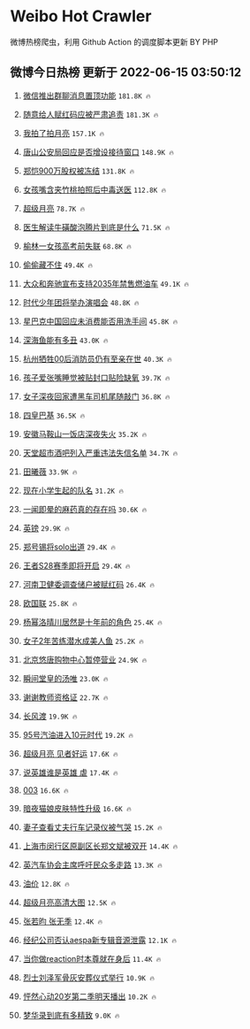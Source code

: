 # Weibo Hot Crawler 



微博热榜爬虫，利用 Github Action 的调度脚本更新 BY PHP 


## 微博今日热榜 更新于 2022-06-15 03:50:12 
1. [微信推出群聊消息置顶功能](https://s.weibo.com/weibo?q=%23%E5%BE%AE%E4%BF%A1%E6%8E%A8%E5%87%BA%E7%BE%A4%E8%81%8A%E6%B6%88%E6%81%AF%E7%BD%AE%E9%A1%B6%E5%8A%9F%E8%83%BD%23&Refer=top) `181.8K 🔥` 

1. [随意给人赋红码应被严肃追责](https://s.weibo.com/weibo?q=%23%E9%9A%8F%E6%84%8F%E7%BB%99%E4%BA%BA%E8%B5%8B%E7%BA%A2%E7%A0%81%E5%BA%94%E8%A2%AB%E4%B8%A5%E8%82%83%E8%BF%BD%E8%B4%A3%23&Refer=top) `181.3K 🔥` 

1. [我拍了拍月亮](https://s.weibo.com/weibo?q=%23%E6%88%91%E6%8B%8D%E4%BA%86%E6%8B%8D%E6%9C%88%E4%BA%AE%23&Refer=top) `157.1K 🔥` 

1. [唐山公安局回应是否增设接待窗口](https://s.weibo.com/weibo?q=%23%E5%94%90%E5%B1%B1%E5%85%AC%E5%AE%89%E5%B1%80%E5%9B%9E%E5%BA%94%E6%98%AF%E5%90%A6%E5%A2%9E%E8%AE%BE%E6%8E%A5%E5%BE%85%E7%AA%97%E5%8F%A3%23&Refer=top) `148.9K 🔥` 

1. [郑恺900万股权被冻结](https://s.weibo.com/weibo?q=%23%E9%83%91%E6%81%BA900%E4%B8%87%E8%82%A1%E6%9D%83%E8%A2%AB%E5%86%BB%E7%BB%93%23&Refer=top) `131.8K 🔥` 

1. [女孩嘴含夹竹桃拍照后中毒送医](https://s.weibo.com/weibo?q=%23%E5%A5%B3%E5%AD%A9%E5%98%B4%E5%90%AB%E5%A4%B9%E7%AB%B9%E6%A1%83%E6%8B%8D%E7%85%A7%E5%90%8E%E4%B8%AD%E6%AF%92%E9%80%81%E5%8C%BB%23&Refer=top) `112.8K 🔥` 

1. [超级月亮](https://s.weibo.com/weibo?q=%23%E8%B6%85%E7%BA%A7%E6%9C%88%E4%BA%AE%23&Refer=top) `78.7K 🔥` 

1. [医生解读牛磺酸泡腾片到底是什么](https://s.weibo.com/weibo?q=%23%E5%8C%BB%E7%94%9F%E8%A7%A3%E8%AF%BB%E7%89%9B%E7%A3%BA%E9%85%B8%E6%B3%A1%E8%85%BE%E7%89%87%E5%88%B0%E5%BA%95%E6%98%AF%E4%BB%80%E4%B9%88%23&Refer=top) `71.5K 🔥` 

1. [榆林一女孩高考前失联](https://s.weibo.com/weibo?q=%23%E6%A6%86%E6%9E%97%E4%B8%80%E5%A5%B3%E5%AD%A9%E9%AB%98%E8%80%83%E5%89%8D%E5%A4%B1%E8%81%94%23&Refer=top) `68.8K 🔥` 

1. [偷偷藏不住](https://s.weibo.com/weibo?q=%E5%81%B7%E5%81%B7%E8%97%8F%E4%B8%8D%E4%BD%8F&Refer=top) `49.4K 🔥` 

1. [大众和奔驰宣布支持2035年禁售燃油车](https://s.weibo.com/weibo?q=%23%E5%A4%A7%E4%BC%97%E5%92%8C%E5%A5%94%E9%A9%B0%E5%AE%A3%E5%B8%83%E6%94%AF%E6%8C%812035%E5%B9%B4%E7%A6%81%E5%94%AE%E7%87%83%E6%B2%B9%E8%BD%A6%23&Refer=top) `49.1K 🔥` 

1. [时代少年团将举办演唱会](https://s.weibo.com/weibo?q=%23%E6%97%B6%E4%BB%A3%E5%B0%91%E5%B9%B4%E5%9B%A2%E5%B0%86%E4%B8%BE%E5%8A%9E%E6%BC%94%E5%94%B1%E4%BC%9A%23&Refer=top) `48.8K 🔥` 

1. [星巴克中国回应未消费能否用洗手间](https://s.weibo.com/weibo?q=%23%E6%98%9F%E5%B7%B4%E5%85%8B%E4%B8%AD%E5%9B%BD%E5%9B%9E%E5%BA%94%E6%9C%AA%E6%B6%88%E8%B4%B9%E8%83%BD%E5%90%A6%E7%94%A8%E6%B4%97%E6%89%8B%E9%97%B4%23&Refer=top) `45.8K 🔥` 

1. [深海鱼能有多丑](https://s.weibo.com/weibo?q=%23%E6%B7%B1%E6%B5%B7%E9%B1%BC%E8%83%BD%E6%9C%89%E5%A4%9A%E4%B8%91%23&Refer=top) `43.0K 🔥` 

1. [杭州牺牲00后消防员仍有至亲在世](https://s.weibo.com/weibo?q=%23%E6%9D%AD%E5%B7%9E%E7%89%BA%E7%89%B200%E5%90%8E%E6%B6%88%E9%98%B2%E5%91%98%E4%BB%8D%E6%9C%89%E8%87%B3%E4%BA%B2%E5%9C%A8%E4%B8%96%23&Refer=top) `40.3K 🔥` 

1. [孩子爱张嘴睡觉被贴封口贴险缺氧](https://s.weibo.com/weibo?q=%23%E5%AD%A9%E5%AD%90%E7%88%B1%E5%BC%A0%E5%98%B4%E7%9D%A1%E8%A7%89%E8%A2%AB%E8%B4%B4%E5%B0%81%E5%8F%A3%E8%B4%B4%E9%99%A9%E7%BC%BA%E6%B0%A7%23&Refer=top) `39.7K 🔥` 

1. [女子深夜回家遭黑车司机尾随敲门](https://s.weibo.com/weibo?q=%23%E5%A5%B3%E5%AD%90%E6%B7%B1%E5%A4%9C%E5%9B%9E%E5%AE%B6%E9%81%AD%E9%BB%91%E8%BD%A6%E5%8F%B8%E6%9C%BA%E5%B0%BE%E9%9A%8F%E6%95%B2%E9%97%A8%23&Refer=top) `36.8K 🔥` 

1. [四皇巴基](https://s.weibo.com/weibo?q=%23%E5%9B%9B%E7%9A%87%E5%B7%B4%E5%9F%BA%23&Refer=top) `36.5K 🔥` 

1. [安徽马鞍山一饭店深夜失火](https://s.weibo.com/weibo?q=%23%E5%AE%89%E5%BE%BD%E9%A9%AC%E9%9E%8D%E5%B1%B1%E4%B8%80%E9%A5%AD%E5%BA%97%E6%B7%B1%E5%A4%9C%E5%A4%B1%E7%81%AB%23&Refer=top) `35.2K 🔥` 

1. [天堂超市酒吧列入严重违法失信名单](https://s.weibo.com/weibo?q=%23%E5%A4%A9%E5%A0%82%E8%B6%85%E5%B8%82%E9%85%92%E5%90%A7%E5%88%97%E5%85%A5%E4%B8%A5%E9%87%8D%E8%BF%9D%E6%B3%95%E5%A4%B1%E4%BF%A1%E5%90%8D%E5%8D%95%23&Refer=top) `34.7K 🔥` 

1. [田曦薇](https://s.weibo.com/weibo?q=%E7%94%B0%E6%9B%A6%E8%96%87&Refer=top) `33.9K 🔥` 

1. [现在小学生起的队名](https://s.weibo.com/weibo?q=%23%E7%8E%B0%E5%9C%A8%E5%B0%8F%E5%AD%A6%E7%94%9F%E8%B5%B7%E7%9A%84%E9%98%9F%E5%90%8D%23&Refer=top) `31.2K 🔥` 

1. [一闻即晕的麻药真的存在吗](https://s.weibo.com/weibo?q=%23%E4%B8%80%E9%97%BB%E5%8D%B3%E6%99%95%E7%9A%84%E9%BA%BB%E8%8D%AF%E7%9C%9F%E7%9A%84%E5%AD%98%E5%9C%A8%E5%90%97%23&Refer=top) `30.6K 🔥` 

1. [英镑](https://s.weibo.com/weibo?q=%E8%8B%B1%E9%95%91&Refer=top) `29.9K 🔥` 

1. [郑号锡将solo出道](https://s.weibo.com/weibo?q=%23%E9%83%91%E5%8F%B7%E9%94%A1%E5%B0%86solo%E5%87%BA%E9%81%93%23&Refer=top) `29.4K 🔥` 

1. [王者S28赛季即将开启](https://s.weibo.com/weibo?q=%23%E7%8E%8B%E8%80%85S28%E8%B5%9B%E5%AD%A3%E5%8D%B3%E5%B0%86%E5%BC%80%E5%90%AF%23&Refer=top) `29.4K 🔥` 

1. [河南卫健委调查储户被赋红码](https://s.weibo.com/weibo?q=%23%E6%B2%B3%E5%8D%97%E5%8D%AB%E5%81%A5%E5%A7%94%E8%B0%83%E6%9F%A5%E5%82%A8%E6%88%B7%E8%A2%AB%E8%B5%8B%E7%BA%A2%E7%A0%81%23&Refer=top) `26.4K 🔥` 

1. [欧国联](https://s.weibo.com/weibo?q=%23%E6%AC%A7%E5%9B%BD%E8%81%94%23&Refer=top) `25.8K 🔥` 

1. [杨幂洛晴川居然是十年前的角色](https://s.weibo.com/weibo?q=%23%E6%9D%A8%E5%B9%82%E6%B4%9B%E6%99%B4%E5%B7%9D%E5%B1%85%E7%84%B6%E6%98%AF%E5%8D%81%E5%B9%B4%E5%89%8D%E7%9A%84%E8%A7%92%E8%89%B2%23&Refer=top) `25.4K 🔥` 

1. [女子2年苦练潜水成美人鱼](https://s.weibo.com/weibo?q=%23%E5%A5%B3%E5%AD%902%E5%B9%B4%E8%8B%A6%E7%BB%83%E6%BD%9C%E6%B0%B4%E6%88%90%E7%BE%8E%E4%BA%BA%E9%B1%BC%23&Refer=top) `25.2K 🔥` 

1. [北京悠唐购物中心暂停营业](https://s.weibo.com/weibo?q=%23%E5%8C%97%E4%BA%AC%E6%82%A0%E5%94%90%E8%B4%AD%E7%89%A9%E4%B8%AD%E5%BF%83%E6%9A%82%E5%81%9C%E8%90%A5%E4%B8%9A%23&Refer=top) `24.9K 🔥` 

1. [瞬间堂皇的汤唯](https://s.weibo.com/weibo?q=%23%E7%9E%AC%E9%97%B4%E5%A0%82%E7%9A%87%E7%9A%84%E6%B1%A4%E5%94%AF%23&Refer=top) `23.0K 🔥` 

1. [谢谢教师资格证](https://s.weibo.com/weibo?q=%23%E8%B0%A2%E8%B0%A2%E6%95%99%E5%B8%88%E8%B5%84%E6%A0%BC%E8%AF%81%23&Refer=top) `22.7K 🔥` 

1. [长风渡](https://s.weibo.com/weibo?q=%E9%95%BF%E9%A3%8E%E6%B8%A1&Refer=top) `19.9K 🔥` 

1. [95号汽油进入10元时代](https://s.weibo.com/weibo?q=%2395%E5%8F%B7%E6%B1%BD%E6%B2%B9%E8%BF%9B%E5%85%A510%E5%85%83%E6%97%B6%E4%BB%A3%23&Refer=top) `19.2K 🔥` 

1. [超级月亮 见者好运](https://s.weibo.com/weibo?q=%E8%B6%85%E7%BA%A7%E6%9C%88%E4%BA%AE%20%E8%A7%81%E8%80%85%E5%A5%BD%E8%BF%90&Refer=top) `17.6K 🔥` 

1. [说英雄谁是英雄 虐](https://s.weibo.com/weibo?q=%E8%AF%B4%E8%8B%B1%E9%9B%84%E8%B0%81%E6%98%AF%E8%8B%B1%E9%9B%84%20%E8%99%90&Refer=top) `17.4K 🔥` 

1. [003](https://s.weibo.com/weibo?q=%23003%23&Refer=top) `16.6K 🔥` 

1. [暗夜猫娘皮肤特性升级](https://s.weibo.com/weibo?q=%23%E6%9A%97%E5%A4%9C%E7%8C%AB%E5%A8%98%E7%9A%AE%E8%82%A4%E7%89%B9%E6%80%A7%E5%8D%87%E7%BA%A7%23&Refer=top) `16.6K 🔥` 

1. [妻子查看丈夫行车记录仪被气哭](https://s.weibo.com/weibo?q=%23%E5%A6%BB%E5%AD%90%E6%9F%A5%E7%9C%8B%E4%B8%88%E5%A4%AB%E8%A1%8C%E8%BD%A6%E8%AE%B0%E5%BD%95%E4%BB%AA%E8%A2%AB%E6%B0%94%E5%93%AD%23&Refer=top) `15.2K 🔥` 

1. [上海市闵行区原副区长郑文斌被双开](https://s.weibo.com/weibo?q=%23%E4%B8%8A%E6%B5%B7%E5%B8%82%E9%97%B5%E8%A1%8C%E5%8C%BA%E5%8E%9F%E5%89%AF%E5%8C%BA%E9%95%BF%E9%83%91%E6%96%87%E6%96%8C%E8%A2%AB%E5%8F%8C%E5%BC%80%23&Refer=top) `14.4K 🔥` 

1. [英汽车协会主席呼吁民众多走路](https://s.weibo.com/weibo?q=%23%E8%8B%B1%E6%B1%BD%E8%BD%A6%E5%8D%8F%E4%BC%9A%E4%B8%BB%E5%B8%AD%E5%91%BC%E5%90%81%E6%B0%91%E4%BC%97%E5%A4%9A%E8%B5%B0%E8%B7%AF%23&Refer=top) `13.3K 🔥` 

1. [油价](https://s.weibo.com/weibo?q=%E6%B2%B9%E4%BB%B7&Refer=top) `12.8K 🔥` 

1. [超级月亮高清大图](https://s.weibo.com/weibo?q=%23%E8%B6%85%E7%BA%A7%E6%9C%88%E4%BA%AE%E9%AB%98%E6%B8%85%E5%A4%A7%E5%9B%BE%23&Refer=top) `12.5K 🔥` 

1. [张若昀 张无季](https://s.weibo.com/weibo?q=%E5%BC%A0%E8%8B%A5%E6%98%80%20%E5%BC%A0%E6%97%A0%E5%AD%A3&Refer=top) `12.4K 🔥` 

1. [经纪公司否认aespa新专辑音源泄露](https://s.weibo.com/weibo?q=%23%E7%BB%8F%E7%BA%AA%E5%85%AC%E5%8F%B8%E5%90%A6%E8%AE%A4aespa%E6%96%B0%E4%B8%93%E8%BE%91%E9%9F%B3%E6%BA%90%E6%B3%84%E9%9C%B2%23&Refer=top) `12.1K 🔥` 

1. [当你做reaction时本尊就在身后](https://s.weibo.com/weibo?q=%E5%BD%93%E4%BD%A0%E5%81%9Areaction%E6%97%B6%E6%9C%AC%E5%B0%8A%E5%B0%B1%E5%9C%A8%E8%BA%AB%E5%90%8E&Refer=top) `11.4K 🔥` 

1. [烈士刘泽军骨灰安葬仪式举行](https://s.weibo.com/weibo?q=%23%E7%83%88%E5%A3%AB%E5%88%98%E6%B3%BD%E5%86%9B%E9%AA%A8%E7%81%B0%E5%AE%89%E8%91%AC%E4%BB%AA%E5%BC%8F%E4%B8%BE%E8%A1%8C%23&Refer=top) `10.9K 🔥` 

1. [怦然心动20岁第二季明天播出](https://s.weibo.com/weibo?q=%23%E6%80%A6%E7%84%B6%E5%BF%83%E5%8A%A820%E5%B2%81%E7%AC%AC%E4%BA%8C%E5%AD%A3%E6%98%8E%E5%A4%A9%E6%92%AD%E5%87%BA%23&Refer=top) `10.2K 🔥` 

1. [梦华录到底有多精致](https://s.weibo.com/weibo?q=%23%E6%A2%A6%E5%8D%8E%E5%BD%95%E5%88%B0%E5%BA%95%E6%9C%89%E5%A4%9A%E7%B2%BE%E8%87%B4%23&Refer=top) `9.0K 🔥` 


